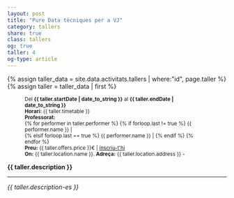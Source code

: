 ```yaml
---
layout: post
title: "Pure Data tècniques per a VJ"
category: tallers
share: true
class: tallers
og: true
taller: 4
og-type: article
---
```


{% assign taller_data = site.data.activitats.tallers | where:"id", page.taller %}
{% assign taller = taller_data | first %}
<figure class="no-margin margin-bottom-1">
    <div class="embed-container embed-container_{{ taller.aspect_ratio }}">
      <iron-image sizing="cover" class="iron-image-size" preload fade src="/public/img/tallers/{{ taller.featured_src }}"></iron-image> 
    </div>
    <div class="padding-arttaller-container">
        <p><small>Del <strong>{{ taller.startDate | date_to_string }}</strong> al <strong>{{ taller.endDate | date_to_string }}</strong><br/>
        <strong>Horari:</strong> {{ taller.timetable }}<br/>
        <strong>Professorat:</strong><br/>
        {% for performer in taller.performer %}
     	{% if forloop.last != true %}
        {{ performer.name }} | <a href="{{ performer.sameAs }}"><i class="fa fa-external-link"></i></a><br/>
        {% elsif forloop.last == true %}
     	{{ performer.name }} | <a href="{{ performer.sameAs }}"><i class="fa fa-external-link"></i></a>
     	{% endif %}
     	{% endfor %}<br/>
     	<strong>Preu:</strong> {{ taller.offers.price }}€ | <a href="{{ taller.offers.url }}"><i class="fa fa-credit-card"></i> inscriu-t'hi</a><br/>
        <strong>On:</strong> {{ taller.location.name }}. <strong>Adreça:</strong> {{ taller.location.address }} - <a href="{{ taller.location.googleMap }}" title="Com arribar-hi"><i class="fa fa-map-marker"></i></a></small></p>
    </div>
</figure>

<!--more-->

<p><strong>{{ taller.description }}</strong></p>
<hr/>
<p><em>{{ taller.description-es }}</em></p>